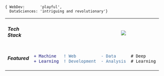     { WebDev:       'playful', 
      DataSciences: 'intriguing and revolutionary'}
  
<table align="center">

<tr padding="0px">
  <td>
    <h5>Tech Stack</h5>
  </td>
  <td colspan="5" align="center">
<img src="https://user-images.githubusercontent.com/62377713/128557209-bb97b9c5-8ac6-48f6-b947-e228e533f573.png"/>

  </td>
</tr>
<tr>
  <td><h5>Featured<h5></td>
<td>

```diff 
+ Machine 
+ Learning
```
  
</td>
<td>

```diff
! Web
! Development
```

</td>
 <td>
  
```diff
- Data 
- Analysis
```
</td>
 <td>
  
```diff
# Deep
# Learning
```
</td>
<td>
  
```diff
@@Coding Challenges@@
@@ Algorithms @@
```
</td>
</tr>
</table>
